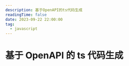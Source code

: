 ```yaml
---
description: 基于OpenAPI的ts代码生成
readingTime: false
date: 2023-09-22 22:00:00
tag:
  - javascript
---
```


# 基于 OpenAPI 的 ts 代码生成
